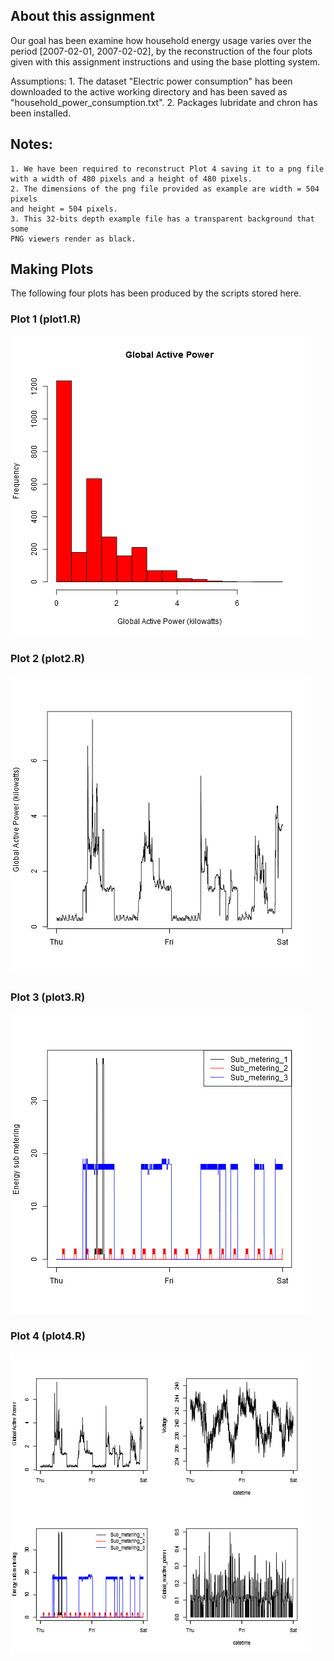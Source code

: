 ## About this assignment

 Our goal has been examine how household energy usage varies over the period [2007-02-01, 2007-02-02], 
 by the reconstruction of the four plots given with this assignment instructions and using the base plotting system.
 
 Assumptions: 
    1. The dataset "Electric power consumption" has been downloaded to the active 
    working directory and has been saved as "household_power_consumption.txt".
    2. Packages lubridate and chron has been installed.

## Notes:
    1. We have been required to reconstruct Plot 4 saving it to a png file 
    with a width of 480 pixels and a height of 480 pixels.
    2. The dimensions of the png file provided as example are width = 504 pixels 
    and height = 504 pixels.
    3. This 32-bits depth example file has a transparent background that some
    PNG viewers render as black.


## Making Plots
   The following four plots has been produced by the scripts stored here.
   
### Plot 1 (plot1.R)


![plot of chunk unnamed-chunk-2](plot1.png) 


### Plot 2 (plot2.R)

![plot of chunk unnamed-chunk-3](plot2.png) 


### Plot 3 (plot3.R)

![plot of chunk unnamed-chunk-4](plot3.png) 


### Plot 4 (plot4.R)

![plot of chunk unnamed-chunk-5](plot4.png) 

